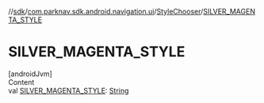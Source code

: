 //[sdk](../../../index.md)/[com.parknav.sdk.android.navigation.ui](../index.md)/[StyleChooser](index.md)/[SILVER_MAGENTA_STYLE](-s-i-l-v-e-r_-m-a-g-e-n-t-a_-s-t-y-l-e.md)



# SILVER_MAGENTA_STYLE  
[androidJvm]  
Content  
val [SILVER_MAGENTA_STYLE](-s-i-l-v-e-r_-m-a-g-e-n-t-a_-s-t-y-l-e.md): [String](https://developer.android.com/reference/kotlin/java/lang/String.html)  



